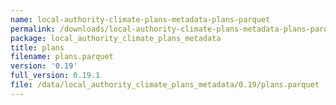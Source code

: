 ```yaml
---
name: local-authority-climate-plans-metadata-plans-parquet
permalink: /downloads/local-authority-climate-plans-metadata-plans-parquet/0_19
package: local_authority_climate_plans_metadata
title: plans
filename: plans.parquet
version: '0.19'
full_version: 0.19.1
file: /data/local_authority_climate_plans_metadata/0.19/plans.parquet
---
```

